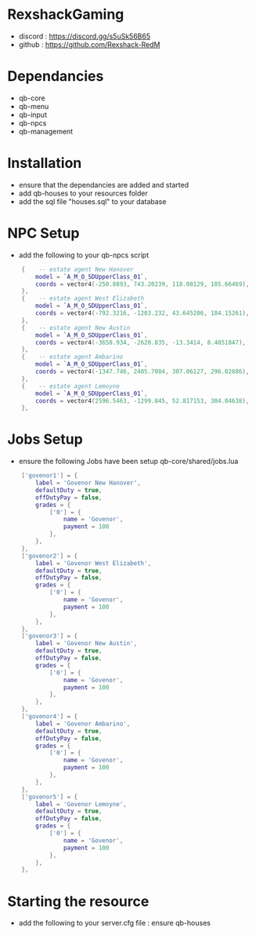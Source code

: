 # RexshackGaming
- discord : https://discord.gg/s5uSk56B65
- github : https://github.com/Rexshack-RedM

# Dependancies
- qb-core
- qb-menu
- qb-input
- qb-npcs
- qb-management

# Installation
- ensure that the dependancies are added and started
- add qb-houses to your resources folder
- add the sql file "houses.sql" to your database

# NPC Setup
- add the following to your qb-npcs script

```lua
    {    -- estate agent New Hanover
        model = `A_M_O_SDUpperClass_01`,
        coords = vector4(-250.8893, 743.20239, 118.08129, 105.66469),
    },
    {    -- estate agent West Elizabeth
        model = `A_M_O_SDUpperClass_01`,
        coords = vector4(-792.3216, -1203.232, 43.645206, 184.15261),
    },
    {    -- estate agent New Austin
        model = `A_M_O_SDUpperClass_01`,
        coords = vector4(-3658.934, -2620.835, -13.3414, 8.4051847),
    },
    {    -- estate agent Ambarino
        model = `A_M_O_SDUpperClass_01`,
        coords = vector4(-1347.746, 2405.7084, 307.06127, 296.02886),
    },
    {    -- estate agent Lemoyne
        model = `A_M_O_SDUpperClass_01`,
        coords = vector4(2596.5463, -1299.845, 52.817153, 304.04638),
    },
```

# Jobs Setup
- ensure the following Jobs have been setup qb-core/shared/jobs.lua

```lua
    ['govenor1'] = {
        label = 'Govenor New Hanover',
        defaultDuty = true,
        offDutyPay = false,
        grades = {
            ['0'] = {
                name = 'Govenor',
                payment = 100
            },
        },
    },
    ['govenor2'] = {
        label = 'Govenor West Elizabeth',
        defaultDuty = true,
        offDutyPay = false,
        grades = {
            ['0'] = {
                name = 'Govenor',
                payment = 100
            },
        },
    },
    ['govenor3'] = {
        label = 'Govenor New Austin',
        defaultDuty = true,
        offDutyPay = false,
        grades = {
            ['0'] = {
                name = 'Govenor',
                payment = 100
            },
        },
    },
    ['govenor4'] = {
        label = 'Govenor Ambarino',
        defaultDuty = true,
        offDutyPay = false,
        grades = {
            ['0'] = {
                name = 'Govenor',
                payment = 100
            },
        },
    },
    ['govenor5'] = {
        label = 'Govenor Lemoyne',
        defaultDuty = true,
        offDutyPay = false,
        grades = {
            ['0'] = {
                name = 'Govenor',
                payment = 100
            },
        },
    },
```

# Starting the resource
- add the following to your server.cfg file : ensure qb-houses

